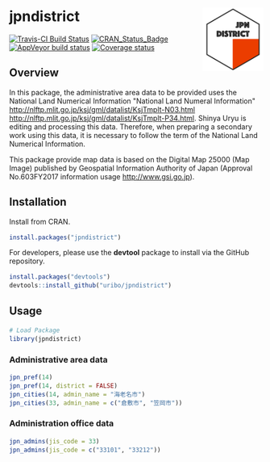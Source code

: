 
<!-- README.md is generated from README.Rmd. Please edit that file -->
jpndistrict <img src="man/figures/logo.png" align="right" width="120px" />
==========================================================================

[![Travis-CI Build Status](https://travis-ci.org/uribo/jpndistrict.svg?branch=master)](https://travis-ci.org/uribo/jpndistrict) [![CRAN\_Status\_Badge](http://www.r-pkg.org/badges/version/jpndistrict)](https://cran.r-project.org/package=jpndistrict) [![AppVeyor build status](https://ci.appveyor.com/api/projects/status/github/uribo/jpndistrict?branch=master&svg=true)](https://ci.appveyor.com/project/uribo/jpndistrict) [![Coverage status](https://codecov.io/gh/uribo/jpndistrict/branch/master/graph/badge.svg)](https://codecov.io/github/uribo/jpndistrict?branch=master)

Overview
--------

In this package, the administrative area data to be provided uses the National Land Numerical Information "National Land Numeral Information" <http://nlftp.mlit.go.jp/ksj/gml/datalist/KsjTmplt-N03.html> <http://nlftp.mlit.go.jp/ksj/gml/datalist/KsjTmplt-P34.html>. Shinya Uryu is editing and processing this data. Therefore, when preparing a secondary work using this data, it is necessary to follow the term of the National Land Numerical Information.

This package provide map data is based on the Digital Map 25000 (Map Image) published by Geospatial Information Authority of Japan (Approval No.603FY2017 information usage <http://www.gsi.go.jp>).

Installation
------------

Install from CRAN.

``` r
install.packages("jpndistrict")
```

For developers, please use the **devtool** package to install via the GitHub repository.

``` r
install.packages("devtools")
devtools::install_github("uribo/jpndistrict")
```

Usage
-----

``` r
# Load Package
library(jpndistrict)
```

### Administrative area data

``` r
jpn_pref(14)
jpn_pref(14, district = FALSE)
jpn_cities(14, admin_name = "海老名市")
jpn_cities(33, admin_name = c("倉敷市", "笠岡市"))
```

### Administration office data

``` r
jpn_admins(jis_code = 33)
jpn_admins(jis_code = c("33101", "33212"))
```
